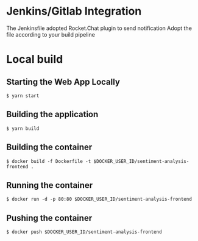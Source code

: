 # Jenkins/Gitlab Integration

The Jenkinsfile adopted Rocket.Chat plugin to send notification
Adopt the file according to your build pipeline

# Local build

## Starting the Web App Locally
` $ yarn start `

## Building the application
` $ yarn build `

## Building the container
` $ docker build -f Dockerfile -t $DOCKER_USER_ID/sentiment-analysis-frontend . `

## Running the container
` $ docker run -d -p 80:80 $DOCKER_USER_ID/sentiment-analysis-frontend `

## Pushing the container ###
` $ docker push $DOCKER_USER_ID/sentiment-analysis-frontend `

